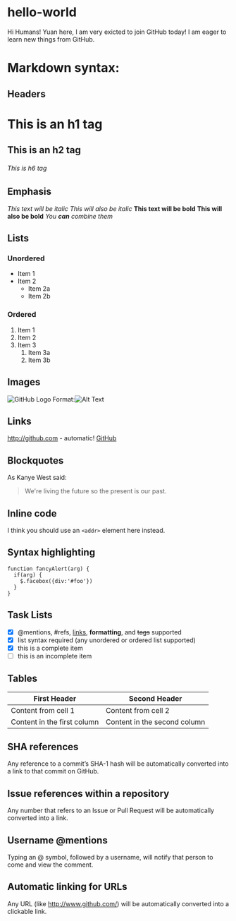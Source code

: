 # hello-world

Hi Humans!
Yuan here, I am very exicted to join GitHub today! I am eager to learn new things from GitHub. 

# Markdown syntax:
## Headers
# This is an h1 tag
## This is an h2 tag
###### This is h6 tag

 ## Emphasis
 *This text will be italic*
_This will also be italic_
**This text will be bold**
__This will also be bold__
_You **can** combine them_

## Lists
### Unordered
 * Item 1
* Item 2
  * Item 2a
  * Item 2b
 
### Ordered
1. Item 1
1. Item 2
1. Item 3
   1. Item 3a
   1. Item 3b

## Images
![GitHub Logo](https://octodex.github.com/images/yaktocat.png)
 Format:![Alt Text](url)
 
 ## Links
 http://github.com - automatic!
[GitHub](http://github.com)
 
 ## Blockquotes
 As Kanye West said:
> We're living the future so
> the present is our past.
 
## Inline code
I think you should use an
`<addr>` element here instead.

## Syntax highlighting
    function fancyAlert(arg) {
      if(arg) {
        $.facebox({div:'#foo'})
      }
    }

## Task Lists
- [x] @mentions, #refs, [links](), **formatting**, and <del>tags</del> supported
- [x] list syntax required (any unordered or ordered list supported)
- [x] this is a complete item
- [ ] this is an incomplete item

## Tables
First Header | Second Header
------------ | -------------
Content from cell 1 | Content from cell 2
Content in the first column | Content in the second column

## SHA references
Any reference to a commit’s SHA-1 hash will be automatically converted into a link to that commit on GitHub.

## Issue references within a repository
Any number that refers to an Issue or Pull Request will be automatically converted into a link.

## Username @mentions
Typing an @ symbol, followed by a username, will notify that person to come and view the comment. 

## Automatic linking for URLs
Any URL (like http://www.github.com/) will be automatically converted into a clickable link.




